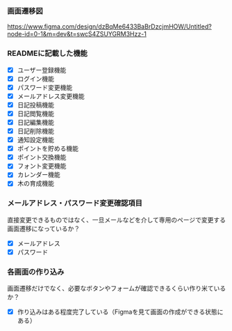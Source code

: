 ### 画面遷移図
https://www.figma.com/design/dzBqMe6433BaBrDzcjmHOW/Untitled?node-id=0-1&m=dev&t=swcS4ZSUYGRM3Hzz-1

### READMEに記載した機能
- [x] ユーザー登録機能
- [x] ログイン機能
- [x] パスワード変更機能
- [x] メールアドレス変更機能
- [x] 日記投稿機能
- [x] 日記閲覧機能
- [x] 日記編集機能
- [x] 日記削除機能
- [x] 通知設定機能
- [x] ポイントを貯める機能
- [x] ポイント交換機能
- [x] フォント変更機能
- [x] カレンダー機能
- [x] 木の育成機能

### メールアドレス・パスワード変更確認項目
直接変更できるものではなく、一旦メールなどを介して専用のページで変更する画面遷移になっているか？
- [x] メールアドレス
- [x] パスワード

### 各画面の作り込み
画面遷移だけでなく、必要なボタンやフォームが確認できるくらい作り米ているか？
- [x] 作り込みはある程度完了している（Figmaを見て画面の作成ができる状態にある）
